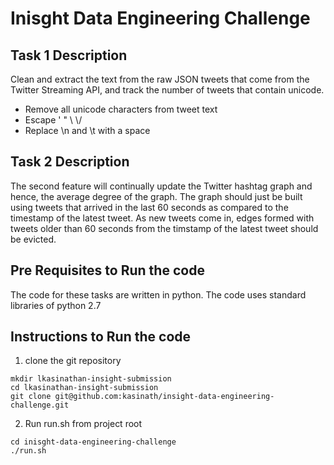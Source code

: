 # Inisght Data Engineering  Challenge

## Task 1 Description
Clean and extract the text from the raw JSON tweets that come from the Twitter Streaming API, and track the number of tweets that contain unicode.
* Remove all unicode characters from tweet text
* Escape \' \" \\ \\/
* Replace \n and \t with a space

## Task 2 Description
The second feature will continually update the Twitter hashtag graph and hence, the average degree of the graph.
The graph should just be built using tweets that arrived in the last 60 seconds as compared to the timestamp of the latest tweet.
As new tweets come in, edges formed with tweets older than 60 seconds from the timstamp of the latest tweet should be evicted.

## Pre Requisites to Run the code
The code for these tasks are written in python. The code uses standard libraries of python 2.7

## Instructions to Run the code
1. clone the git repository
```
mkdir lkasinathan-insight-submission
cd lkasinathan-insight-submission
git clone git@github.com:kasinath/insight-data-engineering-challenge.git
```

2. Run run.sh from project root
```
cd inisght-data-engineering-challenge
./run.sh
```
